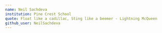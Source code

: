 ```yaml
---
name: Neil Sachdeva
institution: Pine Crest School
quote: Float like a cadillac, Sting like a beemer - Lightning McQueen
github_user: NeilSachdeva
---
```

